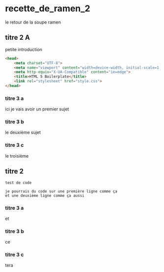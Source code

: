 # recette_de_ramen_2
le retour de la soupe ramen 


## titre 2 A

petite introduction

```html
<head>
    <meta charset="UTF-8">
    <meta name="viewport" content="width=device-width, initial-scale=1.0">
    <meta http-equiv="X-UA-Compatible" content="ie=edge">
    <title>HTML 5 Boilerplate</title>
    <link rel="stylesheet" href="style.css">
</head>
```

### titre 3 a

ici je vais avoir un premier sujet

### titre 3 b 

le deuxième sujet

### titre 3 c
le troisième 

## titre 2

```
test de code 
```

```
je pourrais du code sur une première ligne comme ça
et une deuxième ligne comme ça aussi 
```
### titre 3 a
et 
### titre 3 b 
ce 
### titre 3 c
tera 
